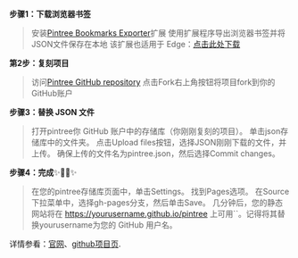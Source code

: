 **步骤1：下载浏览器书签**
> 安装[Pintree Bookmarks Exporter](https://chromewebstore.google.com/detail/pintree-bookmarks-exporte/mjcglnkikjidokobpfdcdmcnfdicojce)扩展
> 使用扩展程序导出浏览器书签并将JSON文件保存在本地
> 该扩展也适用于 Edge：[点击此处下载](https://microsoftedge.microsoft.com/addons/detail/pintree-bookmarks-exporte/binmofchlenaimbnocogbpebiodjlgkm)

**第2步：复刻项目**
> 访问[Pintree GitHub repository](https://github.com/Pintree-io/pintree)
> 点击Fork右上角按钮将项目fork到你的GitHub账户

**步骤3：替换 JSON 文件**
> 打开pintree你 GitHub 账户中的存储库（你刚刚复刻的项目）。
> 单击json存储库中的文件夹。
> 点击Upload files按钮，选择JSON刚刚下载的文件，并上传。
> 确保上传的文件名为pintree.json，然后选择Commit changes。

**步骤4：完成**✨🎉🎉✨
> 在您的pintree存储库页面中，单击Settings。
> 找到Pages选项。
> 在Source下拉菜单中，选择gh-pages分支，然后单击Save。
> 几分钟后，您的静态网站将在 https://yourusername.github.io/pintree 上可用``。记得将其替换yourusername为您的 GitHub 用户名。

详情参看：[官网](https://pintree.io/)、[github项目页](https://github.com/Pintree-io/pintree).